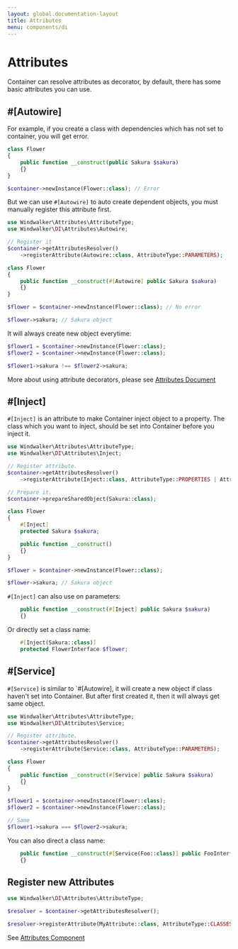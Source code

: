 ```yaml
---
layout: global.documentation-layout
title: Attributes
menu: components/di
---
```


# Attributes

Container can resolve attributes as decorator, by default, there has some basic attributes you can use.

## #[Autowire]

For example, if you create a class with dependencies which has not set to container, 
you will get error. 

```php
class Flower
{
    public function __construct(public Sakura $sakura) 
    {}
}

$container->newInstance(Flower::class); // Error
```

But we can use `#[Autowire]` to auto create dependent objects, you must manually register this attribute first.

```php
use Windwalker\Attributes\AttributeType;
use Windwalker\DI\Attributes\Autowire;

// Register it
$container->getAttributesResolver()
    ->registerAttribute(Autowire::class, AttributeType::PARAMETERS);

class Flower
{
    public function __construct(#[Autowire] public Sakura $sakura) 
    {}
}

$flower = $container->newInstance(Flower::class); // No error

$flower->sakura; // Sakura object
```

It will always create new object everytime:

```php
$flower1 = $container->newInstance(Flower::class);
$flower2 = $container->newInstance(Flower::class);

$flower1->sakura !== $flower2->sakura;
```

More about using attribute decorators, please see [Attributes Document](../attributes/)

## #[Inject]

`#[Inject]` is an attribute to make Container inject object to a property. The class which you want to inject, should 
be set into Container before you inject it.

```php
use Windwalker\Attributes\AttributeType;
use Windwalker\DI\Attributes\Inject;

// Register attribute.
$container->getAttributesResolver()
    ->registerAttribute(Inject::class, AttributeType::PROPERTIES | AttributeType::PARAMETERS);

// Prepare it.
$container->prepareSharedObject(Sakura::class);

class Flower
{
    #[Inject]
    protected Sakura $sakura;

    public function __construct() 
    {}
}

$flower = $container->newInstance(Flower::class);

$flower->sakura; // Sakura object
```

`#[Inject]` can also use on parameters:

```php
    public function __construct(#[Inject] public Sakura $sakura) 
    {}
```

Or directly set a class name:

```php
    #[Inject(Sakura::class)]
    protected FlowerInterface $flower;
```

## #[Service]

`#[Service]` is similar to `#[Autowire], it will create a new object if class haven't set into Container. 
But after first created it, then it will always get same object.

```php
use Windwalker\Attributes\AttributeType;
use Windwalker\DI\Attributes\Service;

// Register attribute.
$container->getAttributesResolver()
    ->registerAttribute(Service::class, AttributeType::PARAMETERS);

class Flower
{
    public function __construct(#[Service] public Sakura $sakura) 
    {}
}

$flower1 = $container->newInstance(Flower::class);
$flower2 = $container->newInstance(Flower::class);

// Same
$flower1->sakura === $flower2->sakura;
```

You can also direct a class name:

```php
    public function __construct(#[Service(Foo::class)] public FooInterface $foo) 
    {}
```

## Register new Attributes

```php
use Windwalker\DI\Attributes\AttributeType;

$resolver = $container->getAttributesResolver();

$resolver->registerAttribute(MyAttribute::class, AttributeType::CLASSES);
```

See [Attributes Component](../attributes/)

